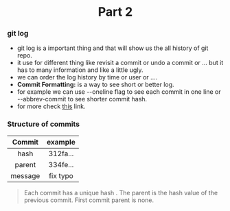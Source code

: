 <h1 align="center">Part 2</h1>

### git log
	
* git log is a important thing and that will show us the all history of git repo.
* it use for different thing like revisit a commit or undo a commit or ... but it has to many information and like a little ugly.
* we can order the log history by time or user or ....
* **Commit Formatting:** is a way to see short or better log.
* for example we can use --oneline flag to see each commit in one line or --abbrev-commit to see shorter commit hash.
* for more check [this](https://git-scm.com/docs/git-log) link.

### Structure of commits‌
| Commit |example|
|:------:|:-----:|
| hash   | 312fa... |
| parent | 334fe... |
| message | fix typo |

> Each commit has a unique hash .
> The parent is the hash value of the previous commit.
> First commit parent is none.

